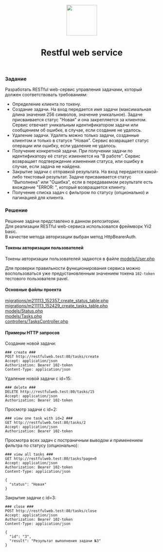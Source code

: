 <p align="center">
    <a href="https://github.com/yiisoft" target="_blank">
        <img src="https://avatars0.githubusercontent.com/u/993323" height="100px">
    </a>
    <h1 align="center">Restful web service</h1>
    <br>
</p>

### Задание

Разработать RESTful web-сервис управления задачами, который должен соответствовать требованиям:
- Определение клиента по токену.
- Создание задачи. На вход передается имя задачи (максимальная длина значения 256 символов, значение уникальное). Задаче присваивается статус "Новая" и она закрепляется за клиентом. Сервис отвечает уникальным идентификатором задачи или сообщением об ошибке, в случае, если создание не удалось.
- Удаление задачи. Удалять можно только задачи, созданные клиентом и только в статусе "Новая". Сервис возвращает статус операции или ошибку, если удаление не удалось.
- Получение конкретной задачи. При получении задачи по идентификатору её статус изменяется на "В работе". Сервис возвращает подтверждение изменения статуса, или ошибку в случае, если задача не найдена.
- Закрытие задачи с отправкой результата. На вход передается какой-либо текстовый результат. Задаче присваивается статус "Выполнена" или "Ошибка", если в передаваемом результате есть вхождение "ERROR: ", который возвращается клиенту.
- Получение списка задач с фильтром по статусу (опционально) и пагинацией для клиента.

### Решение 
Решение задачи представлено в данном репозитории.  
Для реализации RESTful web-сервиса использовался фреймворк Yii2 basic.  
В качестве метода авторизации выбран метод HttpBearerAuth.

#### Токены авторизации пользователей
Токены авторизации пользователей задаются в файле [models/User.php](models/User.php)  

Для проверки правильности функционирования сервиса можно воспользоваться уже предустановленным значением токена `102-token` тестового пользователя pavel.

#### Основные файлы проекта  
[migrations/m211113_152357_create_status_table.php](migrations/m211113_152357_create_status_table.php)  
[migrations/m211113_152429_create_tasks_table.php](migrations/m211113_152429_create_tasks_table.php)  
[models/Status.php](models/Status.php)  
[models/Tasks.php](models/Tasks.php)  
[controllers/TasksController.php](controllers/TasksController.php)  

#### Примеры HTTP запросов 
Cоздание новой задачи:
```http request
### create ###
POST http://restfulweb.test:80/tasks/create
Accept: application/json
Authorization: Bearer 102-token
Content-Type: application/json
```

Удаление новой задачи c id=15:
```http request
### delete ###
DELETE http://restfulweb.test:80/tasks/15
Accept: application/json
Authorization: Bearer 102-token

```

Просмотр задачи с id=2:
```http request
### view one task with id=2 ###
GET http://restfulweb.test:80/tasks/2
Accept: application/json
Authorization: Bearer 102-token
```

Просмотра всех задач с постраничным выводом и применением фильтра по статусу (опционально):
```http request
### view all tasks ###
GET http://restfulweb.test:80/tasks?page=0
Accept: application/json
Authorization: Bearer 102-token
Content-Type: application/json

{
  "status": "Новая"
}

```

Закрытие задачи с id=3:
```http request
### close ###
POST http://restfulweb.test:80/tasks/close
Accept: application/json
Authorization: Bearer 102-token
Content-Type: application/json

{
  "id": "3",
  "result": "Результат выполнения задачи №3"
}
```
